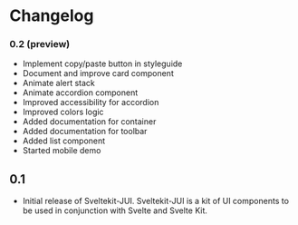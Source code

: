 # Changelog 

### 0.2 (preview)

* Implement copy/paste button in styleguide
* Document and improve card component
* Animate alert stack
* Animate accordion component
* Improved accessibility for accordion
* Improved colors logic
* Added documentation for container
* Added documentation for toolbar
* Added list component
* Started mobile demo 

## 0.1

* Initial release of Sveltekit-JUI. Sveltekit-JUI is a kit of UI components to be used in conjunction with Svelte and Svelte Kit.
